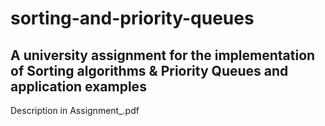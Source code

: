 # sorting-and-priority-queues
## A university assignment for the implementation of Sorting algorithms &amp; Priority Queues and application examples  
Description in Assignment_.pdf
